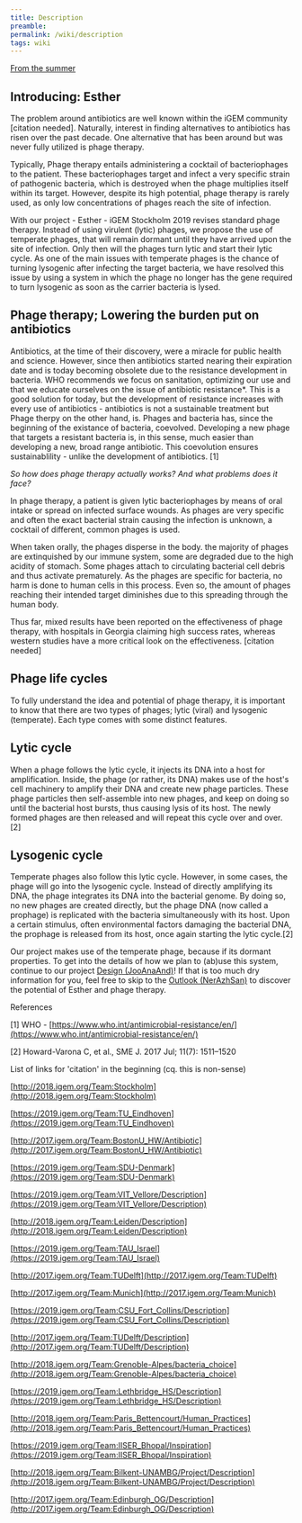```yaml
---
title: Description
preamble:
permalink: /wiki/description
tags: wiki
---
```


[From the summer](https://www.notion.so/c85e357270bd4cc08cea22db4b4cd656)

## Introducing: Esther

The problem around antibiotics are well known within the iGEM community [citation needed]. Naturally, interest in finding alternatives to antibiotics has risen over the past decade. One alternative that has been around but was never fully utilized is phage therapy.

Typically, Phage therapy entails administering a cocktail of bacteriophages to the patient. These bacteriophages target and infect a very specific strain of pathogenic bacteria, which is destroyed when the phage multiplies itself within its target. However, despite its high potential, phage therapy is rarely used, as only low concentrations of phages reach the site of infection.

With our project - Esther - iGEM Stockholm 2019 revises standard phage therapy. Instead of using virulent (lytic) phages, we propose the use of temperate phages, that will remain dormant until they have arrived upon the site of infection. Only then will the phages turn lytic and start their lytic cycle. As one of the main issues with temperate phages is the chance of turning lysogenic after infecting the target bacteria, we have resolved this issue by using a system in which the phage no longer has the gene required to turn lysogenic as soon as the carrier bacteria is lysed.

## Phage therapy; Lowering the burden put on antibiotics

Antibiotics, at the time of their discovery, were a miracle for public health and science. However, since then antibiotics started nearing their expiration date and is today becoming obsolete due to the resistance development in bacteria. WHO recommends we focus on sanitation, optimizing our use and that we educate ourselves on the issue of antibiotic resistance\*. This is a good solution for today, but the development of resistance increases with every use of antibiotics - antibiotics is not a sustainable treatment but Phage therpy on the other hand, is. Phages and bacteria has, since the beginning of the existance of bacteria, coevolved. Developing a new phage that targets a resistant bacteria is, in this sense, much easier than developing a new, broad range antibiotic. This coevolution ensures sustainablility - unlike the development of antibiotics. [1]

_So how does phage therapy actually works? And what problems does it face?_

In phage therapy, a patient is given lytic bacteriophages by means of oral intake or spread on infected surface wounds. As phages are very specific and often the exact bacterial strain causing the infection is unknown, a cocktail of different, common phages is used.

When taken orally, the phages disperse in the body. the majority of phages are extinquished by our immune system, some are degraded due to the high acidity of stomach. Some phages attach to circulating bacterial cell debris and thus activate prematurely. As the phages are specific for bacteria, no harm is done to human cells in this process. Even so, the amount of phages reaching their intended target diminishes due to this spreading through the human body.

Thus far, mixed results have been reported on the effectiveness of phage therapy, with hospitals in Georgia claiming high success rates, whereas western studies have a more critical look on the effectiveness. [citation needed]

## Phage life cycles

To fully understand the idea and potential of phage therapy, it is important to know that there are two types of phages; lytic (viral) and lysogenic (temperate). Each type comes with some distinct features.

## Lytic cycle

When a phage follows the lytic cycle, it injects its DNA into a host for amplification. Inside, the phage (or rather, its DNA) makes use of the host's cell machinery to amplify their DNA and create new phage particles. These phage particles then self-assemble into new phages, and keep on doing so until the bacterial host bursts, thus causing lysis of its host. The newly formed phages are then released and will repeat this cycle over and over. [2]

## Lysogenic cycle

Temperate phages also follow this lytic cycle. However, in some cases, the phage will go into the lysogenic cycle. Instead of directly amplifying its DNA, the phage integrates its DNA into the bacterial genome. By doing so, no new phages are created directly, but the phage DNA (now called a prophage) is replicated with the bacteria simultaneously with its host. Upon a certain stimulus, often environmental factors damaging the bacterial DNA, the prophage is released from its host, once again starting the lytic cycle.[2]

[](https://www.notion.so/1098d1a501a04f12bc8318252d695c1c#16b21cf69062440a8ac8f10a36bd6151)

Our project makes use of the temperate phage, because if its dormant properties. To get into the details of how we plan to (ab)use this system, continue to our project [Design (JooAnaAnd)](https://www.notion.so/f4c539ce-3452-45f2-80bb-8dc169a7f65f)! If that is too much dry information for you, feel free to skip to the [Outlook (NerAzhSan)](https://www.notion.so/31b0d1eb-186c-4856-b7a0-0e0b897a754e) to discover the potential of Esther and phage therapy.

References

[1] WHO - [https://www.who.int/antimicrobial-resistance/en/](https://www.who.int/antimicrobial-resistance/en/)

[2] Howard-Varona C, et al., SME J. 2017 Jul; 11(7): 1511–1520

List of links for 'citation' in the beginning (cq. this is non-sense)

[http://2018.igem.org/Team:Stockholm](http://2018.igem.org/Team:Stockholm)

[https://2019.igem.org/Team:TU_Eindhoven](https://2019.igem.org/Team:TU_Eindhoven)

[http://2017.igem.org/Team:BostonU_HW/Antibiotic](http://2017.igem.org/Team:BostonU_HW/Antibiotic)

[https://2019.igem.org/Team:SDU-Denmark](https://2019.igem.org/Team:SDU-Denmark)

[https://2019.igem.org/Team:VIT_Vellore/Description](https://2019.igem.org/Team:VIT_Vellore/Description)

[http://2018.igem.org/Team:Leiden/Description](http://2018.igem.org/Team:Leiden/Description)

[https://2019.igem.org/Team:TAU_Israel](https://2019.igem.org/Team:TAU_Israel)

[http://2017.igem.org/Team:TUDelft](http://2017.igem.org/Team:TUDelft)

[http://2017.igem.org/Team:Munich](http://2017.igem.org/Team:Munich)

[https://2019.igem.org/Team:CSU_Fort_Collins/Description](https://2019.igem.org/Team:CSU_Fort_Collins/Description)

[http://2017.igem.org/Team:TUDelft/Description](http://2017.igem.org/Team:TUDelft/Description)

[http://2018.igem.org/Team:Grenoble-Alpes/bacteria_choice](http://2018.igem.org/Team:Grenoble-Alpes/bacteria_choice)

[https://2019.igem.org/Team:Lethbridge_HS/Description](https://2019.igem.org/Team:Lethbridge_HS/Description)

[http://2018.igem.org/Team:Paris_Bettencourt/Human_Practices](http://2018.igem.org/Team:Paris_Bettencourt/Human_Practices)

[https://2019.igem.org/Team:IISER_Bhopal/Inspiration](https://2019.igem.org/Team:IISER_Bhopal/Inspiration)

[http://2018.igem.org/Team:Bilkent-UNAMBG/Project/Description](http://2018.igem.org/Team:Bilkent-UNAMBG/Project/Description)

[http://2017.igem.org/Team:Edinburgh_OG/Description](http://2017.igem.org/Team:Edinburgh_OG/Description)
